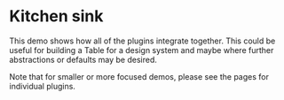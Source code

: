 # Kitchen sink

This demo shows how all of the plugins integrate together.
This could be useful for building a Table for a design system
and maybe where further abstractions or defaults may be desired.

Note that for smaller or more focused demos,
please see the pages for individual plugins.

<div class="featured-demo" data-demo-fit data-demo-tight>

```gjs live preview no-shadow

```

</div>
